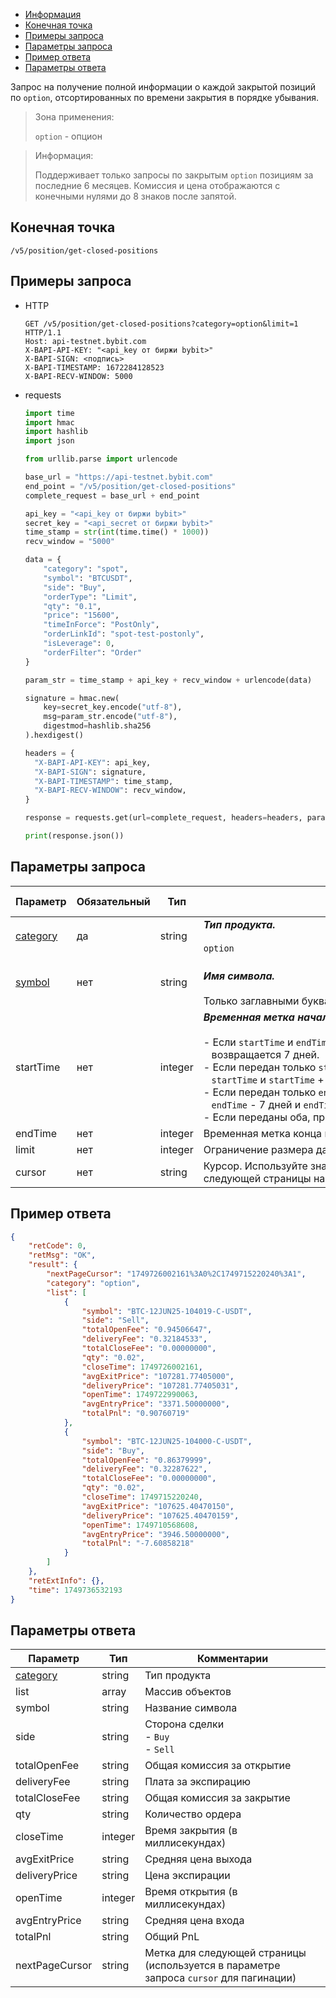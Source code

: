 - [Информация](#информация)
- [Конечная точка](#конечная-точка)
- [Примеры запроса](#примеры-запроса)
- [Параметры запроса](#параметры-запроса)
- [Пример ответа](#пример-ответа)
- [Параметры ответа](#параметры-ответа)

<a id="информация"></a>

Запрос на получение полной информации о каждой закрытой позиций по `option`, отсортированных по времени закрытия в порядке убывания.

>Зона применения:  
>
>`option` - опцион  
<!-- -->
>Информация:
>
>Поддерживает только запросы по закрытым `option` позициям за последние 6 месяцев.
>Комиссия и цена отображаются с конечными нулями до 8 знаков после запятой.

<a id="конечная-точка"></a>

## Конечная точка

`/v5/position/get-closed-positions`

<a id="примеры-запроса"></a>

## Примеры запроса

- HTTP

  ```http
  GET /v5/position/get-closed-positions?category=option&limit=1 HTTP/1.1
  Host: api-testnet.bybit.com
  X-BAPI-API-KEY: "<api_key от биржи bybit>"
  X-BAPI-SIGN: <подпись>
  X-BAPI-TIMESTAMP: 1672284128523
  X-BAPI-RECV-WINDOW: 5000
  ```

- requests

  ```python
  import time
  import hmac
  import hashlib
  import json

  from urllib.parse import urlencode

  base_url = "https://api-testnet.bybit.com"
  end_point = "/v5/position/get-closed-positions"
  complete_request = base_url + end_point

  api_key = "<api_key от биржи bybit>"
  secret_key = "<api_secret от биржи bybit>"
  time_stamp = str(int(time.time() * 1000))
  recv_window = "5000"

  data = {
      "category": "spot",
      "symbol": "BTCUSDT",
      "side": "Buy",
      "orderType": "Limit",
      "qty": "0.1",
      "price": "15600",
      "timeInForce": "PostOnly",
      "orderLinkId": "spot-test-postonly",
      "isLeverage": 0,
      "orderFilter": "Order"
  }

  param_str = time_stamp + api_key + recv_window + urlencode(data)
  
  signature = hmac.new(
      key=secret_key.encode("utf-8"),
      msg=param_str.encode("utf-8"),
      digestmod=hashlib.sha256
  ).hexdigest()
  
  headers = {
    "X-BAPI-API-KEY": api_key,
    "X-BAPI-SIGN": signature,
    "X-BAPI-TIMESTAMP": time_stamp,
    "X-BAPI-RECV-WINDOW": recv_window,
  }

  response = requests.get(url=complete_request, headers=headers, params=data, timeout=10)

  print(response.json())
  ```

<a id="параметры-запроса"></a>

## Параметры запроса

|Параметр  	                  |Обязательный	 |Тип  	  |Комментарии &nbsp;&nbsp;&nbsp;&nbsp;&nbsp;&nbsp;&nbsp;&nbsp;&nbsp;&nbsp;&nbsp;&nbsp;&nbsp;&nbsp;&nbsp;&nbsp;&nbsp;&nbsp;&nbsp;&nbsp;&nbsp;&nbsp;&nbsp;&nbsp;&nbsp;&nbsp;&nbsp;&nbsp;&nbsp;&nbsp;&nbsp;&nbsp;&nbsp;&nbsp;&nbsp;&nbsp;&nbsp;&nbsp;&nbsp;&nbsp;&nbsp;&nbsp;&nbsp;&nbsp;&nbsp;&nbsp;&nbsp;&nbsp;&nbsp;&nbsp;&nbsp;&nbsp;&nbsp;&nbsp;&nbsp;&nbsp;&nbsp;&nbsp;&nbsp;&nbsp;&nbsp;&nbsp;&nbsp;&nbsp;&nbsp;&nbsp;&nbsp;&nbsp;&nbsp;&nbsp;&nbsp;&nbsp;&nbsp;&nbsp;&nbsp;&nbsp;&nbsp;&nbsp;&nbsp;&nbsp;&nbsp;&nbsp;&nbsp;&nbsp;&nbsp;&nbsp;&nbsp;&nbsp;&nbsp;&nbsp;&nbsp;&nbsp;&nbsp;&nbsp;&nbsp;&nbsp;&nbsp;&nbsp;&nbsp;&nbsp;&nbsp;&nbsp;&nbsp;&nbsp;&nbsp;&nbsp;&nbsp;&nbsp;&nbsp;&nbsp;&nbsp;&nbsp;&nbsp;&nbsp;&nbsp;&nbsp;&nbsp;&nbsp;&nbsp;&nbsp;&nbsp;&nbsp;&nbsp;&nbsp;&nbsp;&nbsp;&nbsp;&nbsp;&nbsp;&nbsp;&nbsp;&nbsp;&nbsp;&nbsp;               |По умолчанию|
|-----------------------------|------------|----------|---------------------------|------------|
|[category](<../19.Определения значений в запросах и ответах.md#category>)	|да           |string    |***Тип продукта.***<br><br>`option`  |`option`   |
|[symbol](<../19.Определения значений в запросах и ответах.md#symbol>)	    |нет            |string    |<br>***Имя символа.***<br><br>Только заглавными буквами |-   |
|startTime                     |нет  |integer     |***Временная метка начала выборки (в миллисекундах)***<br><br>- Если `startTime` и `endTime` не передаются, по умолчанию<br>&nbsp;&nbsp;&nbsp;возвращается 7 дней.<br>- Если передан только `startTime`, возвращается диапазон между<br>&nbsp;&nbsp;&nbsp;`startTime` и `startTime` + 7 дней<br>- Если передан только `endTime`, возвращается диапазон между<br>&nbsp;&nbsp;&nbsp;`endTime` - 7 дней и `endTime`<br>- Если переданы оба, правило: `endTime` - `startTime` <= 7 дней       |-   |
|endTime                     |нет  |integer     |Временная метка конца выборки (в миллисекундах)       |-   |
|limit                     |нет  |integer     |Ограничение размера данных на странице. [`1`, `100`]       |`50`   |
|cursor                     |нет  |string     |Курсор. Используйте значение `nextPageCursor` из ответа для получения следующей страницы набора результатов       |-   |

<a id="пример-ответа"></a>

## Пример ответа

```json
{
    "retCode": 0,
    "retMsg": "OK",
    "result": {
        "nextPageCursor": "1749726002161%3A0%2C1749715220240%3A1",
        "category": "option",
        "list": [
            {
                "symbol": "BTC-12JUN25-104019-C-USDT",
                "side": "Sell",
                "totalOpenFee": "0.94506647",
                "deliveryFee": "0.32184533",
                "totalCloseFee": "0.00000000",
                "qty": "0.02",
                "closeTime": 1749726002161,
                "avgExitPrice": "107281.77405000",
                "deliveryPrice": "107281.77405031",
                "openTime": 1749722990063,
                "avgEntryPrice": "3371.50000000",
                "totalPnl": "0.90760719"
            },
            {
                "symbol": "BTC-12JUN25-104000-C-USDT",
                "side": "Buy",
                "totalOpenFee": "0.86379999",
                "deliveryFee": "0.32287622",
                "totalCloseFee": "0.00000000",
                "qty": "0.02",
                "closeTime": 1749715220240,
                "avgExitPrice": "107625.40470150",
                "deliveryPrice": "107625.40470159",
                "openTime": 1749710568608,
                "avgEntryPrice": "3946.50000000",
                "totalPnl": "-7.60858218"
            }
        ]
    },
    "retExtInfo": {},
    "time": 1749736532193
}
```

<a id="параметры-ответа"></a>

## Параметры ответа

|Параметр  |Тип       |Комментарии                                             |
|----------|----------|--------------------------------------------------------|
|[category](<../19.Определения значений в запросах и ответах.md#category>)   |string      |Тип продукта               |
|list   |array      |Массив объектов                                             |
|symbol   |string      |Название символа                                             |
|side   |string      |Сторона сделки<br>- `Buy`<br>- `Sell`                                             |
|totalOpenFee   |string      |Общая комиссия за открытие                                             |
|deliveryFee   |string      |Плата за экспирацию                                             |
|totalCloseFee   |string      |Общая комиссия за закрытие                                             |
|qty   |string      |Количество ордера                                             |
|closeTime   |integer      |Время закрытия (в миллисекундах)                                        |
|avgExitPrice   |string      |Средняя цена выхода                                             |
|deliveryPrice   |string      |Цена экспирации                                             |
|openTime   |integer      |Время открытия (в миллисекундах)                                          |
|avgEntryPrice   |string      |Средняя цена входа                                             |
|totalPnl   |string      |Общий PnL                                             |
|nextPageCursor   |string      |Метка для следующей страницы (используется в параметре запроса `cursor` для пагинации)        |

